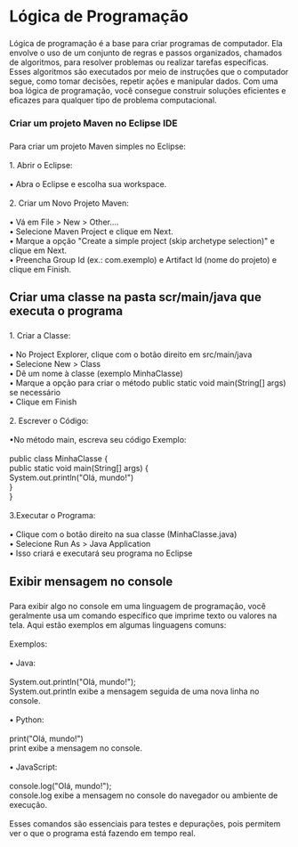 <h1 align="left">Lógica de Programação</h1>

###

<p align="left">Lógica de programação é a base para criar programas de computador. Ela envolve o uso de um conjunto de regras e passos organizados, chamados de algoritmos, para resolver problemas ou realizar tarefas específicas. Esses algoritmos são executados por meio de instruções que o computador segue, como tomar decisões, repetir ações e manipular dados. Com uma boa lógica de programação, você consegue construir soluções eficientes e eficazes para qualquer tipo de problema computacional.</p>

###

<h3 align="left">Criar um projeto Maven no Eclipse IDE</h3>

###

<p align="left">Para criar um projeto Maven simples no Eclipse:<br><br>1. Abrir o Eclipse:<br><br>• Abra o Eclipse e escolha sua workspace.<br><br>2. Criar um Novo Projeto Maven:<br><br>• Vá em File > New > Other....<br>• Selecione Maven Project e clique em Next.<br>• Marque a opção "Create a simple project (skip archetype selection)" e clique em Next.<br>• Preencha Group Id (ex.: com.exemplo) e Artifact Id (nome do projeto) e clique em Finish.</p>

###

<h2 align="left">Criar uma classe na pasta scr/main/java que executa o programa</h2>

###

<p align="left">1. Criar a Classe:<br><br>• No Project Explorer, clique com o botão direito em src/main/java<br>• Selecione New > Class<br>• Dê um nome à classe (exemplo MinhaClasse)<br>• Marque a opção para criar o método public static void main(String[] args) se necessário<br>• Clique em Finish<br><br>2. Escrever o Código:<br><br>•No método main, escreva seu código Exemplo:<br><br>public class MinhaClasse {<br>    public static void main(String[] args) {<br>        System.out.println("Olá, mundo!")<br>    }<br>}<br><br>3.Executar o Programa:<br><br>• Clique com o botão direito na sua classe (MinhaClasse.java)<br>• Selecione Run As > Java Application<br>• Isso criará e executará seu programa no Eclipse</p>

###

<h2 align="left">Exibir mensagem no console</h2>

###

<p align="left">Para exibir algo no console em uma linguagem de programação, você geralmente usa um comando específico que imprime texto ou valores na tela. Aqui estão exemplos em algumas linguagens comuns:<br><br>Exemplos:<br><br>• Java:<br><br>System.out.println("Olá, mundo!");<br>System.out.println exibe a mensagem seguida de uma nova linha no console.<br><br>• Python:<br><br>print("Olá, mundo!")<br>print exibe a mensagem no console.<br><br>• JavaScript:<br><br>console.log("Olá, mundo!");<br>console.log exibe a mensagem no console do navegador ou ambiente de execução.<br><br>Esses comandos são essenciais para testes e depurações, pois permitem ver o que o programa está fazendo em tempo real.</p>

###